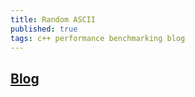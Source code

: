 ```yaml
---
title: Random ASCII
published: true
tags: c++ performance benchmarking blog
---
```

## [Blog](https://randomascii.wordpress.com/)

